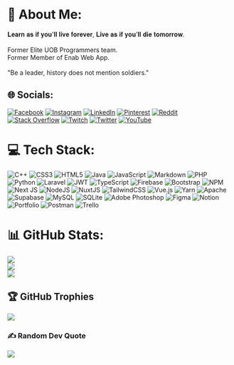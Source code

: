 # 💫 About Me:
𝐋𝐞𝐚𝐫𝐧 𝐚𝐬 𝐢𝐟 𝐲𝐨𝐮'𝐥𝐥 𝐥𝐢𝐯𝐞 𝐟𝐨𝐫𝐞𝐯𝐞𝐫, 𝐋𝐢𝐯𝐞 𝐚𝐬 𝐢𝐟 𝐲𝐨𝐮'𝐥𝐥 𝐝𝐢𝐞 𝐭𝐨𝐦𝐨𝐫𝐫𝐨𝐰.<br><br>Former Elite UOB Programmers team.<br>Former Member of Enab Web App.<br><br>"Be a leader, history does not mention soldiers."


## 🌐 Socials:
[![Facebook](https://img.shields.io/badge/Facebook-%231877F2.svg?logo=Facebook&logoColor=white)](https://facebook.com/iZeus01) [![Instagram](https://img.shields.io/badge/Instagram-%23E4405F.svg?logo=Instagram&logoColor=white)](https://instagram.com/hxg.1) [![LinkedIn](https://img.shields.io/badge/LinkedIn-%230077B5.svg?logo=linkedin&logoColor=white)](https://linkedin.com/in/izeus6994) [![Pinterest](https://img.shields.io/badge/Pinterest-%23E60023.svg?logo=Pinterest&logoColor=white)](https://pinterest.com/i1Zeus) [![Reddit](https://img.shields.io/badge/Reddit-%23FF4500.svg?logo=Reddit&logoColor=white)](https://reddit.com/user/_Ze_u_s_) [![Stack Overflow](https://img.shields.io/badge/-Stackoverflow-FE7A16?logo=stack-overflow&logoColor=white)](https://stackoverflow.com/users/19719620) [![Twitch](https://img.shields.io/badge/Twitch-%239146FF.svg?logo=Twitch&logoColor=white)](https://twitch.tv/I_1zeus) [![Twitter](https://img.shields.io/badge/Twitter-%231DA1F2.svg?logo=Twitter&logoColor=white)](https://twitter.com/_Ze_u_s_) [![YouTube](https://img.shields.io/badge/YouTube-%23FF0000.svg?logo=YouTube&logoColor=white)](https://youtube.com/c/UCFxMx8T-oPCq5PTMVDMrRzQ) 

# 💻 Tech Stack:
![C++](https://img.shields.io/badge/c++-%2300599C.svg?style=flat&logo=c%2B%2B&logoColor=white) ![CSS3](https://img.shields.io/badge/css3-%231572B6.svg?style=flat&logo=css3&logoColor=white) ![HTML5](https://img.shields.io/badge/html5-%23E34F26.svg?style=flat&logo=html5&logoColor=white) ![Java](https://img.shields.io/badge/java-%23ED8B00.svg?style=flat&logo=java&logoColor=white) ![JavaScript](https://img.shields.io/badge/javascript-%23323330.svg?style=flat&logo=javascript&logoColor=%23F7DF1E) ![Markdown](https://img.shields.io/badge/markdown-%23000000.svg?style=flat&logo=markdown&logoColor=white) ![PHP](https://img.shields.io/badge/php-%23777BB4.svg?style=flat&logo=php&logoColor=white) ![Python](https://img.shields.io/badge/python-3670A0?style=flat&logo=python&logoColor=ffdd54) ![Laravel](https://img.shields.io/badge/laravel-%23FF2D20.svg?style=flat&logo=laravel&logoColor=white) ![JWT](https://img.shields.io/badge/JWT-black?style=flat&logo=JSON%20web%20tokens) ![TypeScript](https://img.shields.io/badge/typescript-%23007ACC.svg?style=flat&logo=typescript&logoColor=white) ![Firebase](https://img.shields.io/badge/firebase-%23039BE5.svg?style=flat&logo=firebase) ![Bootstrap](https://img.shields.io/badge/bootstrap-%23563D7C.svg?style=flat&logo=bootstrap&logoColor=white) ![NPM](https://img.shields.io/badge/NPM-%23000000.svg?style=flat&logo=npm&logoColor=white) ![Next JS](https://img.shields.io/badge/Next-black?style=flat&logo=next.js&logoColor=white) ![NodeJS](https://img.shields.io/badge/node.js-6DA55F?style=flat&logo=node.js&logoColor=white) ![NuxtJS](https://img.shields.io/badge/Nuxt-black?style=flat&logo=nuxt.js&logoColor=white) ![TailwindCSS](https://img.shields.io/badge/tailwindcss-%2338B2AC.svg?style=flat&logo=tailwind-css&logoColor=white) ![Vue.js](https://img.shields.io/badge/vuejs-%2335495e.svg?style=flat&logo=vuedotjs&logoColor=%234FC08D) ![Yarn](https://img.shields.io/badge/yarn-%232C8EBB.svg?style=flat&logo=yarn&logoColor=white) ![Apache](https://img.shields.io/badge/apache-%23D42029.svg?style=flat&logo=apache&logoColor=white) 	![Supabase](https://img.shields.io/badge/Supabase-3ECF8E?style=flat&logo=supabase&logoColor=white) ![MySQL](https://img.shields.io/badge/mysql-%2300f.svg?style=flat&logo=mysql&logoColor=white) ![SQLite](https://img.shields.io/badge/sqlite-%2307405e.svg?style=flat&logo=sqlite&logoColor=white) ![Adobe Photoshop](https://img.shields.io/badge/adobephotoshop-%2331A8FF.svg?style=flat&logo=adobephotoshop&logoColor=white) 	![Figma](https://img.shields.io/badge/figma-%23F24E1E.svg?style=flat&logo=figma&logoColor=white) ![Notion](https://img.shields.io/badge/Notion-%23000000.svg?style=flat&logo=notion&logoColor=white) ![Portfolio](https://img.shields.io/badge/Portfolio-%23000000.svg?style=flat&logo=firefox&logoColor=#FF7139) ![Postman](https://img.shields.io/badge/Postman-FF6C37?style=flat&logo=postman&logoColor=white) ![Trello](https://img.shields.io/badge/Trello-%23026AA7.svg?style=flat&logo=Trello&logoColor=white)
# 📊 GitHub Stats:
![](https://github-readme-stats.vercel.app/api?username=i1Zeus&theme=onedark&hide_border=true&include_all_commits=true&count_private=true)<br/>
![](https://github-readme-streak-stats.herokuapp.com/?user=i1Zeus&theme=onedark&hide_border=true)<br/>
![](https://github-readme-stats.vercel.app/api/top-langs/?username=i1Zeus&theme=onedark&hide_border=true&include_all_commits=true&count_private=true&layout=compact)

## 🏆 GitHub Trophies
![](https://github-profile-trophy.vercel.app/?username=i1Zeus&theme=onedark&no-frame=true&no-bg=false&margin-w=4)

### ✍️ Random Dev Quote
![](https://quotes-github-readme.vercel.app/api?type=horizontal&theme=dark)

<!-- Proudly created with GPRM ( https://gprm.itsvg.in ) -->
